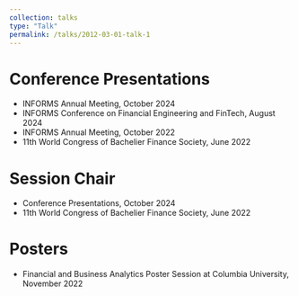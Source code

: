 ```yaml
---
collection: talks
type: "Talk"
permalink: /talks/2012-03-01-talk-1
---
```

# Conference Presentations

- INFORMS Annual Meeting, October 2024
- INFORMS Conference on Financial Engineering and FinTech, August 2024
- INFORMS Annual Meeting, October 2022
- 11th World Congress of Bachelier Finance Society, June 2022

# Session Chair 

- Conference Presentations, October 2024
- 11th World Congress of Bachelier Finance Society, June 2022

# Posters

- Financial and Business Analytics Poster Session at Columbia University, November 2022
